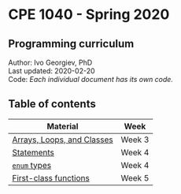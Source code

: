 # CPE 1040 - Spring 2020

## Programming curriculum

Author: Ivo Georgiev, PhD  
Last updated: 2020-02-20  
Code: _Each individual document has its own code._  

## Table of contents

| Material | Week |
| --- | --- |
| [Arrays, Loops, and Classes](https://github.com/ivogeorg/mat-cpe/blob/master/CPE-Week03-JavaScript-Arrays-Loops-Classes.md) | Week 3 |
| [Statements](https://github.com/ivogeorg/mat-cpe/blob/master/CPE-Week04-JavaScript-Statements.md) | Week 4 |
| [`enum` types](https://github.com/ivogeorg/mat-cpe/blob/master/CPE-Week04-JavaScript-Enum-Types.md) | Week 4 |
| [First-class functions](https://github.com/ivogeorg/mat-cpe/blob/master/CPE-Week05-First-Class-Functions.md) | Week 5 | 
